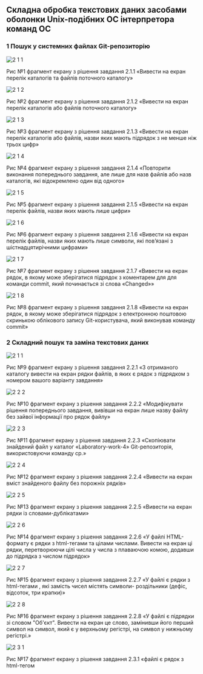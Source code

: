 ## Складна обробка текстових даних засобами оболонки Unix-подібних ОС інтерпретора команд ОС

### 1 Пошук у системних файлах Git-репозиторію

![2 1 1](https://user-images.githubusercontent.com/127400115/229346403-781ef0ce-16df-4447-85c2-988792a131b8.jpg)

Рис №1 фрагмент екрану з рiшення завдання 2.1.1 «Вивести на екран перелік каталогів та файлів поточного каталогу»

![2 1 2](https://user-images.githubusercontent.com/127400115/229346465-ea6064c4-bdc4-4857-bb8d-7b35d1818fde.jpg)

Рис №2 фрагмент екрану з рiшення завдання 2.1.2 «Вивести на екран перелік каталогів або файлів поточного каталогу»

![2 1 3](https://user-images.githubusercontent.com/127400115/229346495-d7dc0a2f-4369-4352-81cb-002420f953c2.jpg)

Рис №3 фрагмент екрану з рiшення завдання 2.1.3 «Вивести на екран перелік каталогів або файлів, назви яких мають підрядок з
не менше ніж трьох цифр»

![2 1 4](https://user-images.githubusercontent.com/127400115/229346539-4f335e3d-7514-443b-a745-a15f1695e98c.jpg)

Рис №4 фрагмент екрану з рiшення завдання 2.1.4 «Повторити виконання попереднього завдання, але лише для назв файлів або
назв каталогів, які відокремлено один від одного»

![2 1 5](https://user-images.githubusercontent.com/127400115/229346569-4c349074-a597-4cc7-9dff-3f06e2be675e.jpg)

Рис №5 фрагмент екрану з рiшення завдання 2.1.5 «Вивести на екран перелік файлів, назви яких мають лише цифри»

![2 1 6](https://user-images.githubusercontent.com/127400115/229346601-f0c7a05f-eac3-4f81-99c2-58b35b87c857.jpg)

Рис №6 фрагмент екрану з рiшення завдання 2.1.6 «Вивести на екран перелік файлів, назви яких мають лише символи, які
пов’язані з шістнадцятирічними цифрами»

![2 1 7](https://user-images.githubusercontent.com/127400115/229346623-97a13efb-583b-4768-9c71-67e87f4b1a7b.jpg)

Рис №7 фрагмент екрану з рiшення завдання 2.1.7 «Вивести на екран рядок, в якому може зберігатися підрядок з коментарем для
для команди commit, який починається зі слова «Changed»»

![2 1 8](https://user-images.githubusercontent.com/127400115/229346673-0103d732-9148-43a6-a565-b17ac6e30765.jpg)

Рис №8 фрагмент екрану з рiшення завдання 2.1.8 «Вивести на екран рядок, в якому може зберігатися підрядок з електронною
поштовою скринькою облікового запису Git-користувача, який виконував команду commit»

### 2 Складний пошук та заміна текстових даних

![2 1 1](https://user-images.githubusercontent.com/127400115/229580133-dff00bb9-19a8-4f60-939d-3244f662d192.jpg)

Рис №9 фрагмент екрану з рiшення завдання 2.2.1 «З отриманого каталогу вивести на екран рядки файлів, в яких є рядок з
підрядком з номером вашого варіанту завдання»

![2 2 2](https://user-images.githubusercontent.com/127400115/229580147-5daefc55-4647-4c17-8df4-5639ddec19c0.jpg)

Рис №10 фрагмент екрану з рiшення завдання 2.2.2 «Модифікувати рішення попереднього завдання, вивівши на екран лише назву
файлу без зайвої інформації про рядок файлу»

![2 2 3](https://user-images.githubusercontent.com/127400115/229347090-5f45cb73-2ed3-4f4c-9c06-f96786cd7a32.jpg)

Рис №11 фрагмент екрану з рiшення завдання 2.2.3 «Скопіювати знайдений файл у каталог «Laboratory-work-4» Git-репозиторія,
використовуючи команду cp.»

![2 2 4](https://user-images.githubusercontent.com/127400115/229347122-556c70da-f19b-4611-9393-c3bdddbfdd00.jpg)

Рис №12 фрагмент екрану з рiшення завдання 2.2.4 «Вивести на екран вміст знайденого файлу без порожніх рядків»

![2 2 5](https://user-images.githubusercontent.com/127400115/229347158-9ff02bc5-3e38-4dba-9e25-5b5b81cb5b64.jpg)

Рис №13 фрагмент екрану з рiшення завдання 2.2.5 «Вивести на екран рядки із словами-дублікатами»

![2 2 6](https://user-images.githubusercontent.com/127400115/229347182-6d0a6aa9-4491-47c4-9c24-2f99981b85d0.jpg)

Рис №14 фрагмент екрану з рiшення завдання 2.2.6 «У файлі HTML-формату є рядки з html-тегами <td> та цілами числами. Вивести на екран ці рядки, перетворюючи цілі числа у числа з плаваючою комою, додавши до підрядка з числом підрядок»

![2 2 7](https://user-images.githubusercontent.com/127400115/229347188-e7dd82b6-9364-4c57-a1f3-8146a1b8fdad.jpg)

Рис №15 фрагмент екрану з рiшення завдання 2.2.7 «У файлі є рядки з html-тегами <td>, які замість чисел містять символи-
роздільники (дефіс, відсоток, три крапки)»

![2 2 8](https://user-images.githubusercontent.com/127400115/229347192-73687b37-fede-4758-b3d5-c3e3dcea9168.jpg)

Рис №16 фрагмент екрану з рiшення завдання 2.2.8 «У файлі є підрядки зі словом "Об'єкт". Вивести на екран це слово, замінивши його перший символ на символ, який є у верхньому регістрі, на символ у нижньому регістрі.»

![2 3 1](https://user-images.githubusercontent.com/127400115/229347194-2d9ba6ad-d2b8-45e3-ba54-6f7cf1c16c3e.jpg)

Рис №17 фрагмент екрану з рiшення завдання 2.3.1 «файлі є рядок з html-тегом <title>. Видалити з цього рядка цифри, які розміщено наприкінці рядка.»

![2 3 2](https://user-images.githubusercontent.com/127400115/229347196-c21a075c-0202-4e1e-b8c6-bda4719e060c.jpg)

Рис №18 фрагмент екрану з рiшення завдання 2.3.2 «У файлі є рядок з html-тегом <title>. Додати після цього рядка новий рядок, який містить наступне: "Таблиця оновлено автоматично. Автор - ПІБ, група"»

![2 3 3](https://user-images.githubusercontent.com/127400115/229347198-edb42ab9-b5e3-4c74-bae1-6b888cf5d797.jpg)

Рис №19 фрагмент екрану з рiшення завдання 2.3.3 «Видалити з файлу всі порожні рядки»

![2 3 4](https://user-images.githubusercontent.com/127400115/229347200-f9afe016-c768-4041-9eaa-8da00ff32620.jpg)

Рис №20 фрагмент екрану з рiшення завдання 2.3.4 «Видалити з файлу слова-дублікати»

![2 3 5](https://user-images.githubusercontent.com/127400115/229347203-f2ced26c-16ba-41a9-8eaf-8a384438a13e.jpg)

Рис №21 фрагмент екрану з рiшення завдання 2.3.5 «Об’єднати команди SED, створені у попередніх завданнях, в окремий текстовий файл з назвою за шаблоном surname.sed, де surname – ваше прізвище латинськими літерами.»

